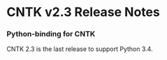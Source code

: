 # CNTK v2.3 Release Notes

### Python-binding for CNTK
CNTK 2.3 is the last release to support Python 3.4.
